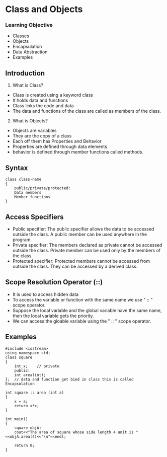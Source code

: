 # Class and Objects

### Learning Objective
* Classes
* Objects
* Encapsulation
* Data Abstraction
* Examples


## Introduction
1) What is Class?
* Class is created using a keyword class
* It holds data and functions
* Class links the code and data
* The data and functions of the class are called as members of the class.

2) What is Objects?
* Objects are variables
* They are the copy of a class
* Each off them has Properties and Behavior
* Properties are defined through data elements
* behavior is defined through member functions called methods.

## Syntax
```
class class-name
{
    public/private/protected:
    Data members
    Member functions
}
```

## Access Specifiers
* Public specifier: The public specifier allows the data to be accessed outside the class. A public member can be used anywhere in the program.
* Private specifier: The members declared as private cannot be accessed outside the class. Private member can be used only by the members of the class.
* Protected specifier: Protected members cannot be accessed from outside the class. They can be accessed by a derived class.

## Scope Resolution Operator (::)
* It is used to access hidden data
* To access the variable or function with the same name we use " :: " scope operator.
* Suppose the local variable and the global variable have the same name, then the local variable gets the priority.
* We can access the gloable variable using the " :: " scope operator.

## Examples
```
#include <iostream>
using namespace std;
class square
{
    int x;    // private 
    public:
    int area(int);
};  // data and function get bind in class this is called Encapsulation

int square :: area (int a)
{
    x = a;
    return x*x;
}

int main()
{
    square objA;
    cout<<"The area of square whose side length 4 unit is "<<objA.area(4)<<"\n"<<endl;
    
    return 0;
}
```
